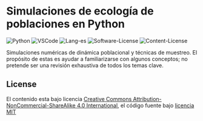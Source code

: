 # Simulaciones de ecología de poblaciones en Python

![Python](https://img.shields.io/badge/-Python-646464?logo=python&labelColor=FFD43B)
![VSCode](https://img.shields.io/badge/-VSCode-blue?logo=visualstudiocode&logoColor=blue&labelColor=white)
![Lang-es](https://img.shields.io/badge/lang-es-coral)
![Software-License](https://img.shields.io/github/license/hdescobarh/simulaciones-ecologia)
![Content-License](https://i.creativecommons.org/l/by-nc-sa/4.0/80x15.png)


Simulaciones numéricas de dinámica poblacional y técnicas de muestreo. El propósito de estas es ayudar a familiarizarse con algunos conceptos; no pretende ser una revisión exhaustiva de todos los temas clave.

## License

El contenido esta bajo licencia [Creative Commons Attribution-NonCommercial-ShareAlike 4.0 International](https://creativecommons.org/licenses/by-nc-sa/4.0/), el código fuente bajo [licencia MIT](./LICENSE)
